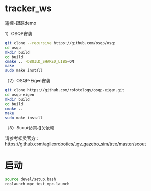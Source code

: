 # tracker_ws
遥控-跟踪demo


1）OSQP安装

```bash
git clone --recursive https://github.com/osqp/osqp
cd osqp
mkdir build
cd build
cmake .. -DBUILD_SHARED_LIBS=ON
make
sudo make install
```

（2）OSQP-Eigen安装

```bash
git clone https://github.com/robotology/osqp-eigen.git
cd osqp-eigen
mkdir build 
cd build
cmake ..
make
sudo make install
```

（3）Scout仿真相关依赖

请参考松灵官方：https://github.com/agilexrobotics/ugv_gazebo_sim/tree/master/scout



# 启动

```bash
source devel/setup.bash
roslaunch mpc test_mpc.launch
```

